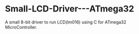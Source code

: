 # Small-LCD-Driver---ATmega32
A small 8-bit driver to run LCD(lm016) using C for ATmega32 MicroController.
